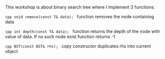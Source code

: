 This workshop is about binary search tree where I implement 3 functions:

``cpp
void remove(const T& data);
``
function removes the node containing data

``cpp
int depth(const T& data);
``
function returns the depth of the node with value of data. If no such node exist function returns -1

``cpp
BST(const BST& rhs);
``
copy constructor duplicates rhs into current object
